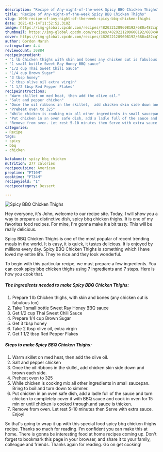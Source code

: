 ```yaml
---
description: "Recipe of Any-night-of-the-week Spicy BBQ Chicken Thighs"
title: "Recipe of Any-night-of-the-week Spicy BBQ Chicken Thighs"
slug: 1098-recipe-of-any-night-of-the-week-spicy-bbq-chicken-thighs
date: 2021-03-14T11:52:52.318Z
image: https://img-global.cpcdn.com/recipes/4820221209608192/680x482cq70/spicy-bbq-chicken-thighs-recipe-main-photo.jpg
thumbnail: https://img-global.cpcdn.com/recipes/4820221209608192/680x482cq70/spicy-bbq-chicken-thighs-recipe-main-photo.jpg
cover: https://img-global.cpcdn.com/recipes/4820221209608192/680x482cq70/spicy-bbq-chicken-thighs-recipe-main-photo.jpg
author: Gordon Marsh
ratingvalue: 4.4
reviewcount: 30884
recipeingredient:
- "1 lb Chicken thighs with skin and bones any chicken cut is fabulous too"
- "1 small bottle Sweet Ray Honey BBQ sauce"
- "1/2 cup Thai Sweet Chili Sauce"
- "1/4 cup Brown Sugar"
- "3 tbsp honey"
- "2 tbsp olive oil extra virgin"
- "1 1/2 tbsp Red Pepper Flakes"
recipeinstructions:
- "Warm skillet on med heat, then add the olive oil."
- "Salt and pepper chicken"
- "Once the oil ribbons in the skillet,  add chicken skin side down and brown each side."
- "Preheat oven to 325"
- "While chicken is cooking mix all other ingredients in small saucepan. Bring to boil and turn down to simmer."
- "Put chicken in an oven safe dish, add a ladle full of the sauce and turn chicken to completely cover it with BBQ sauce and cook in oven for 15 min or until chicken is cooked through.and sauce is thicken."
- "Remove from oven. Let rest 5-10 minutes then Serve with extra sauce.   Enjoy!"
categories:
- Recipe
tags:
- spicy
- bbq
- chicken

katakunci: spicy bbq chicken 
nutrition: 277 calories
recipecuisine: American
preptime: "PT10M"
cooktime: "PT34M"
recipeyield: "1"
recipecategory: Dessert

---
```



![Spicy BBQ Chicken Thighs](https://img-global.cpcdn.com/recipes/4820221209608192/680x482cq70/spicy-bbq-chicken-thighs-recipe-main-photo.jpg)

Hey everyone, it's John, welcome to our recipe site. Today, I will show you a way to prepare a distinctive dish, spicy bbq chicken thighs. It is one of my favorites food recipes. For mine, I'm gonna make it a bit tasty. This will be really delicious.



Spicy BBQ Chicken Thighs is one of the most popular of recent trending meals in the world. It is easy, it is quick, it tastes delicious. It is enjoyed by millions every day. Spicy BBQ Chicken Thighs is something which I have loved my entire life. They're nice and they look wonderful.


To begin with this particular recipe, we must prepare a few ingredients. You can cook spicy bbq chicken thighs using 7 ingredients and 7 steps. Here is how you cook that.

<!--inarticleads1-->

##### The ingredients needed to make Spicy BBQ Chicken Thighs:

1. Prepare 1 lb Chicken thighs, with skin and bones (any chicken cut is fabulous too)
1. Take 1 small bottle Sweet Ray Honey BBQ sauce
1. Get 1/2 cup Thai Sweet Chili Sauce
1. Prepare 1/4 cup Brown Sugar
1. Get 3 tbsp honey
1. Take 2 tbsp olive oil, extra virgin
1. Get 1 1/2 tbsp Red Pepper Flakes




<!--inarticleads2-->

##### Steps to make Spicy BBQ Chicken Thighs:

1. Warm skillet on med heat, then add the olive oil.
1. Salt and pepper chicken
1. Once the oil ribbons in the skillet,  add chicken skin side down and brown each side.
1. Preheat oven to 325
1. While chicken is cooking mix all other ingredients in small saucepan. Bring to boil and turn down to simmer.
1. Put chicken in an oven safe dish, add a ladle full of the sauce and turn chicken to completely cover it with BBQ sauce and cook in oven for 15 min or until chicken is cooked through.and sauce is thicken.
1. Remove from oven. Let rest 5-10 minutes then Serve with extra sauce.   Enjoy!




So that's going to wrap it up with this special food spicy bbq chicken thighs recipe. Thanks so much for reading. I'm confident you can make this at home. There is gonna be interesting food at home recipes coming up. Don't forget to bookmark this page in your browser, and share it to your family, colleague and friends. Thanks again for reading. Go on get cooking!
